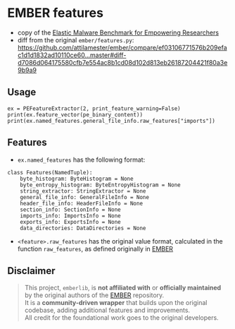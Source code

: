 # EMBER features

* copy of the [Elastic Malware Benchmark for Empowering Researchers](https://github.com/elastic/ember/blob/master/ember/features.py)
* diff from the original `ember/features.py`:
https://github.com/attilamester/ember/compare/ef03106771576b209efac1d1d1832ad10110ce60...master#diff-d7086d064175580cfb7e554ac8b1cd08d102d813eb26187204421f80a3e9b9a9

## Usage

```
ex = PEFeatureExtractor(2, print_feature_warning=False)
print(ex.feature_vector(pe_binary_content))
print(ex.named_features.general_file_info.raw_features["imports"])
```

## Features

* `ex.named_features` has the following format:
```
class Features(NamedTuple):
    byte_histogram: ByteHistogram = None
    byte_entropy_histogram: ByteEntropyHistogram = None
    string_extractor: StringExtractor = None
    general_file_info: GeneralFileInfo = None
    header_file_info: HeaderFileInfo = None
    section_info: SectionInfo = None
    imports_info: ImportsInfo = None
    exports_info: ExportsInfo = None
    data_directories: DataDirectories = None
```
* `<feature>.raw_features` has the original value format, 
calculated in the function `raw_features`, as defined originally in [EMBER](https://github.com/elastic/ember) 

## Disclaimer
> This project, `emberlib`, is **not affiliated with** or **officially maintained** by the original authors of the [EMBER](https://github.com/elastic/ember) repository.  
It is a **community-driven wrapper** that builds upon the original codebase, adding additional features and improvements.  
All credit for the foundational work goes to the original developers.

